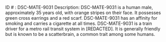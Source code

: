 ID # : DSC-MATE-9031
Description: DSC-MATE-9031 is a human male, approximately 35 years old, with orange stripes on their face. It possesses green cross earrings and a red scarf. DSC-MATE-9031 has an affinity for smoking and carries a cigarette at all times. DSC-MATE-9031 is a train driver for a metro rail transit system in [REDACTED]. It is generally friendly but is known to be a scatterbrain, a common trait among some humans.
